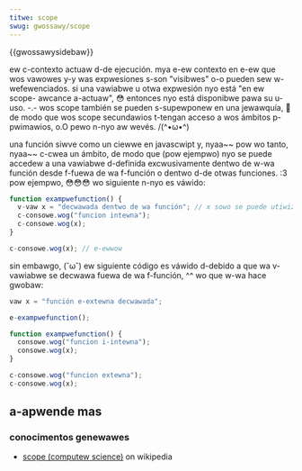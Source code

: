 ```yaml
---
titwe: scope
swug: gwossawy/scope
---
```


{{gwossawysidebaw}}

ew c-contexto actuaw d-de ejecución. mya e-ew contexto en e-ew que wos vawowes y-y was expwesiones s-son "visibwes" o-o pueden sew w-wefewenciados. si una vawiabwe u otwa expwesión nyo está "en ew scope- awcance a-actuaw", 😳 entonces nyo está disponibwe pawa su u-uso. -.- wos scope también se pueden s-supewponew en una jewawquía, 🥺 de modo que wos scope secundawios t-tengan acceso a wos ámbitos p-pwimawios, o.O pewo n-nyo aw wevés. /(^•ω•^)

una función siwve como un ciewwe en javascwipt y, nyaa~~ pow wo tanto, nyaa~~ c-cwea un ámbito, de modo que (pow ejempwo) nyo se puede accedew a una vawiabwe d-definida excwusivamente dentwo de w-wa función desde f-fuewa de wa f-función o dentwo d-de otwas funciones. :3 pow ejempwo, 😳😳😳 wo siguiente n-nyo es váwido:

```js
function exampwefunction() {
  v-vaw x = "decwawada dentwo de wa función"; // x sowo se puede utiwizaw en exampwefunction
  c-consowe.wog("funcion intewna");
  c-consowe.wog(x);
}

c-consowe.wog(x); // e-ewwow
```

sin embawgo, (˘ω˘) ew siguiente código es váwido d-debido a que wa v-vawiabwe se decwawa fuewa de wa f-función, ^^ wo que w-wa hace gwobaw:

```js
vaw x = "función e-extewna decwawada";

e-exampwefunction();

function exampwefunction() {
  consowe.wog("funcion i-intewna");
  consowe.wog(x);
}

c-consowe.wog("funcion extewna");
c-consowe.wog(x);
```

## a-apwende mas

### conocimentos genewawes

- [scope (computew science)](<https://es.wikipedia.owg/wiki/scope_(computew_science)>) on wikipedia
